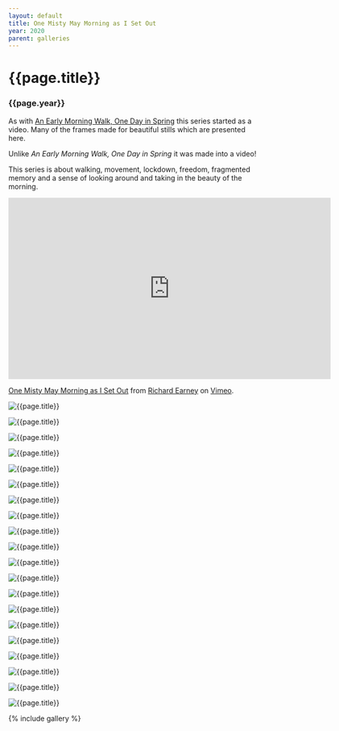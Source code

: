 ```yaml
---
layout: default
title: One Misty May Morning as I Set Out
year: 2020
parent: galleries
---
```


# {{page.title}}

### {{page.year}}

As with [An Early Morning Walk, One Day in Spring](an-early-morning-walk-one-day-in-spring) this series started as a video. Many of the frames made for beautiful stills which are presented here. 

Unlike *An Early Morning Walk, One Day in Spring* it was made into a video!

This series is about walking, movement, lockdown, freedom, fragmented memory and a sense of looking around and taking in the beauty of the morning.

<iframe src="https://player.vimeo.com/video/449190135?h=6b89ebaf1e" width="640" height="360" frameborder="0" allow="autoplay; fullscreen; picture-in-picture" allowfullscreen></iframe>
<p><a href="https://vimeo.com/449190135">One Misty May Morning as I Set Out</a> from <a href="https://vimeo.com/methodphoto">Richard Earney</a> on <a href="https://vimeo.com">Vimeo</a>.</p>

![{{page.title}}](one-misty-may-morning-as-i-set-out/one-misty-may-morning-as-i-set-out-01.webp "{{page.title}}")

![{{page.title}}](one-misty-may-morning-as-i-set-out/one-misty-may-morning-as-i-set-out-02.webp "{{page.title}}")

![{{page.title}}](one-misty-may-morning-as-i-set-out/one-misty-may-morning-as-i-set-out-03.webp "{{page.title}}")

![{{page.title}}](one-misty-may-morning-as-i-set-out/one-misty-may-morning-as-i-set-out-05.webp "{{page.title}}")

![{{page.title}}](one-misty-may-morning-as-i-set-out/one-misty-may-morning-as-i-set-out-06.webp "{{page.title}}")

![{{page.title}}](one-misty-may-morning-as-i-set-out/one-misty-may-morning-as-i-set-out-07.webp "{{page.title}}")

![{{page.title}}](one-misty-may-morning-as-i-set-out/one-misty-may-morning-as-i-set-out-08.webp "{{page.title}}")

![{{page.title}}](one-misty-may-morning-as-i-set-out/one-misty-may-morning-as-i-set-out-09.webp "{{page.title}}")

![{{page.title}}](one-misty-may-morning-as-i-set-out/one-misty-may-morning-as-i-set-out-10.webp "{{page.title}}")

![{{page.title}}](one-misty-may-morning-as-i-set-out/one-misty-may-morning-as-i-set-out-11.webp "{{page.title}}")

![{{page.title}}](one-misty-may-morning-as-i-set-out/one-misty-may-morning-as-i-set-out-12.webp "{{page.title}}")

![{{page.title}}](one-misty-may-morning-as-i-set-out/one-misty-may-morning-as-i-set-out-13.webp "{{page.title}}")

![{{page.title}}](one-misty-may-morning-as-i-set-out/one-misty-may-morning-as-i-set-out-14.webp "{{page.title}}")

![{{page.title}}](one-misty-may-morning-as-i-set-out/one-misty-may-morning-as-i-set-out-15.webp "{{page.title}}")

![{{page.title}}](one-misty-may-morning-as-i-set-out/one-misty-may-morning-as-i-set-out-16.webp "{{page.title}}")

![{{page.title}}](one-misty-may-morning-as-i-set-out/one-misty-may-morning-as-i-set-out-17.webp "{{page.title}}")

![{{page.title}}](one-misty-may-morning-as-i-set-out/one-misty-may-morning-as-i-set-out-18.webp "{{page.title}}")

![{{page.title}}](one-misty-may-morning-as-i-set-out/one-misty-may-morning-as-i-set-out-19.webp "{{page.title}}")

![{{page.title}}](one-misty-may-morning-as-i-set-out/one-misty-may-morning-as-i-set-out-20.webp "{{page.title}}")

![{{page.title}}](one-misty-may-morning-as-i-set-out/one-misty-may-morning-as-i-set-out-21.webp "{{page.title}}")


{% include gallery %}